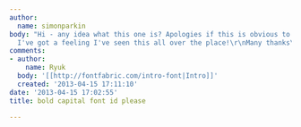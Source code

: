 ```yaml
---
author:
  name: simonparkin
body: "Hi - any idea what this one is? Apologies if this is obvious to typophiles!
  I've got a feeling I've seen this all over the place!\r\nMany thanks\r\n[img:sites/default/files/old-images/546117_562644310441342_1223499051_n_4497.jpg]"
comments:
- author:
    name: Ryuk
  body: '[[http://fontfabric.com/intro-font|Intro]]'
  created: '2013-04-15 17:11:10'
date: '2013-04-15 17:02:55'
title: bold capital font id please

---
```

